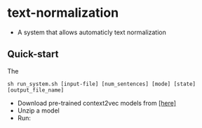 # text-normalization

* A system that allows automaticly text normalization

## Quick-start
The 

```
sh run_system.sh [input-file] [num_sentences] [mode] [state] [output_file_name]
```

* Download pre-trained context2vec models from [[here]](http://u.cs.biu.ac.il/~nlp/resources/downloads/context2vec/)
* Unzip a model
* Run:
